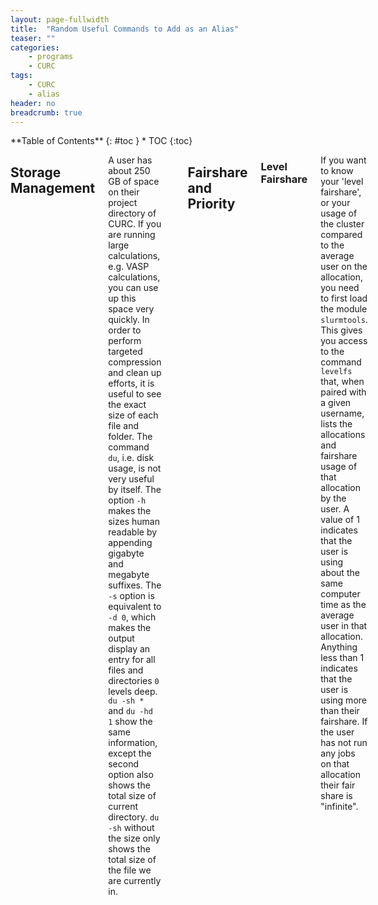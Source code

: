 ```yaml
---
layout: page-fullwidth
title:  "Random Useful Commands to Add as an Alias"
teaser: ""
categories:
    - programs
    - CURC
tags:
    - CURC
    - alias
header: no
breadcrumb: true
---
```

<div class="row">
<div class="medium-4 medium-push-8 columns" markdown="1">
<div class="panel radius" markdown="1">
**Table of Contents**
{: #toc }
*  TOC
{:toc}
</div>
</div><!-- /.medium-4.columns -->

<div class="medium-8 medium-pull-4 columns" markdown="1">

## Storage Management

A user has about 250 GB of space on their project directory of CURC. If you are running large calculations, e.g. VASP calculations, you can use up this space very quickly. In order to perform targeted compression and clean up efforts, it is useful to see the exact size of each file and folder. The command `du`, i.e. disk usage, is not very useful by itself. The option `-h` makes the sizes human readable by appending gigabyte and megabyte suffixes. The `-s` option is equivalent to `-d 0`, which makes the output display an entry for all files and directories `0` levels deep. `du -sh *` and `du -hd 1` show the same information, except the second option also shows the total size of current directory. `du -sh` without the size only shows the total size of the file we are currently in.

```bash
alias dush = "du -sh *"
```

## Fairshare and Priority


### Level Fairshare
If you want to know your 'level fairshare', or your usage of the cluster compared to the average user on the allocation, you need to first load the module `slurmtools`. This gives you access to the command `levelfs` that, when paired with a given username, lists the allocations and fairshare usage of that allocation by the user. A value of 1 indicates that the user is using about the same computer time as the average user in that allocation. Anything less than 1 indicates that the user is using more than their fairshare. If the user has not run any jobs on that allocation their fair share is "infinite".

```bash
alias fs = "module load slurmtools; levelfs $USER"
```